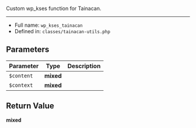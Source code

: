 
Custom wp_kses function for Tainacan.

***

* Full name: `wp_kses_tainacan`
* Defined in: `classes/tainacan-utils.php`

## Parameters

| Parameter  | Type      | Description |
|------------|-----------|-------------|
| `$content` | **mixed** |             |
| `$context` | **mixed** |             |

## Return Value

**mixed**
